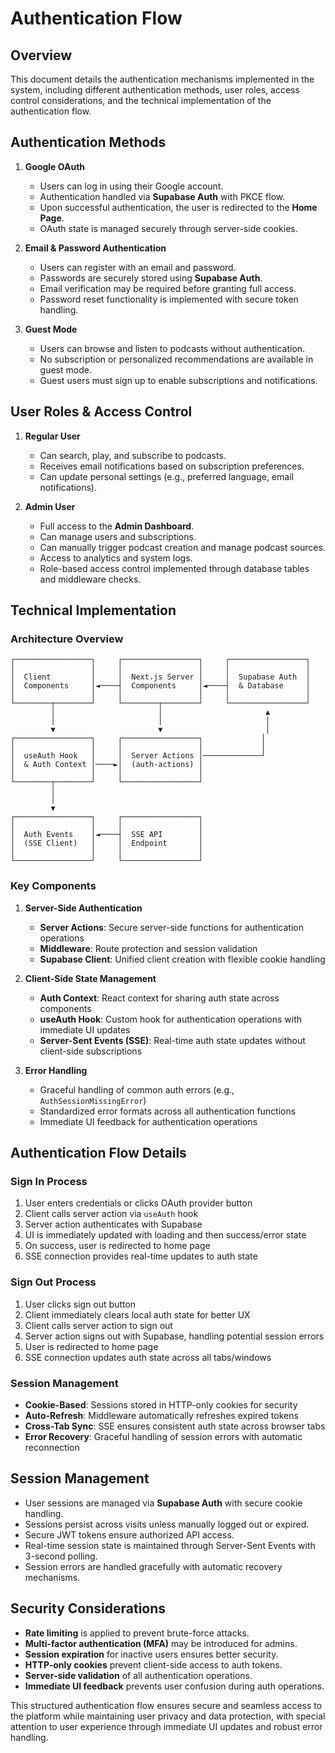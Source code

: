 # Authentication Flow

## Overview
This document details the authentication mechanisms implemented in the system, including different authentication methods, user roles, access control considerations, and the technical implementation of the authentication flow.

## Authentication Methods

1. **Google OAuth**
   - Users can log in using their Google account.
   - Authentication handled via **Supabase Auth** with PKCE flow.
   - Upon successful authentication, the user is redirected to the **Home Page**.
   - OAuth state is managed securely through server-side cookies.

2. **Email & Password Authentication**
   - Users can register with an email and password.
   - Passwords are securely stored using **Supabase Auth**.
   - Email verification may be required before granting full access.
   - Password reset functionality is implemented with secure token handling.

3. **Guest Mode**
   - Users can browse and listen to podcasts without authentication.
   - No subscription or personalized recommendations are available in guest mode.
   - Guest users must sign up to enable subscriptions and notifications.

## User Roles & Access Control

1. **Regular User**
   - Can search, play, and subscribe to podcasts.
   - Receives email notifications based on subscription preferences.
   - Can update personal settings (e.g., preferred language, email notifications).

2. **Admin User**
   - Full access to the **Admin Dashboard**.
   - Can manage users and subscriptions.
   - Can manually trigger podcast creation and manage podcast sources.
   - Access to analytics and system logs.
   - Role-based access control implemented through database tables and middleware checks.

## Technical Implementation

### Architecture Overview

```
┌─────────────────┐     ┌─────────────────┐     ┌─────────────────┐
│                 │     │                 │     │                 │
│  Client         │     │  Next.js Server │     │  Supabase Auth  │
│  Components     │◄────┤  Components     │◄────┤  & Database     │
│                 │     │                 │     │                 │
└────────┬────────┘     └────────┬────────┘     └─────────────────┘
         │                       │                       ▲
         │                       │                       │
         ▼                       ▼                       │
┌─────────────────┐     ┌─────────────────┐             │
│                 │     │                 │             │
│  useAuth Hook   │     │  Server Actions │─────────────┘
│  & Auth Context │────►│  (auth-actions) │
│                 │     │                 │
└────────┬────────┘     └─────────────────┘
         │
         │
         ▼
┌─────────────────┐     ┌─────────────────┐
│                 │     │                 │
│  Auth Events    │◄────┤  SSE API        │
│  (SSE Client)   │     │  Endpoint       │
│                 │     │                 │
└─────────────────┘     └─────────────────┘
```

### Key Components

1. **Server-Side Authentication**
   - **Server Actions**: Secure server-side functions for authentication operations
   - **Middleware**: Route protection and session validation
   - **Supabase Client**: Unified client creation with flexible cookie handling

2. **Client-Side State Management**
   - **Auth Context**: React context for sharing auth state across components
   - **useAuth Hook**: Custom hook for authentication operations with immediate UI updates
   - **Server-Sent Events (SSE)**: Real-time auth state updates without client-side subscriptions

3. **Error Handling**
   - Graceful handling of common auth errors (e.g., `AuthSessionMissingError`)
   - Standardized error formats across all authentication functions
   - Immediate UI feedback for authentication operations

## Authentication Flow Details

### Sign In Process

1. User enters credentials or clicks OAuth provider button
2. Client calls server action via `useAuth` hook
3. Server action authenticates with Supabase
4. UI is immediately updated with loading and then success/error state
5. On success, user is redirected to home page
6. SSE connection provides real-time updates to auth state

### Sign Out Process

1. User clicks sign out button
2. Client immediately clears local auth state for better UX
3. Client calls server action to sign out
4. Server action signs out with Supabase, handling potential session errors
5. User is redirected to home page
6. SSE connection updates auth state across all tabs/windows

### Session Management

- **Cookie-Based**: Sessions stored in HTTP-only cookies for security
- **Auto-Refresh**: Middleware automatically refreshes expired tokens
- **Cross-Tab Sync**: SSE ensures consistent auth state across browser tabs
- **Error Recovery**: Graceful handling of session errors with automatic reconnection

## Session Management
- User sessions are managed via **Supabase Auth** with secure cookie handling.
- Sessions persist across visits unless manually logged out or expired.
- Secure JWT tokens ensure authorized API access.
- Real-time session state is maintained through Server-Sent Events with 3-second polling.
- Session errors are handled gracefully with automatic recovery mechanisms.

## Security Considerations
- **Rate limiting** is applied to prevent brute-force attacks.
- **Multi-factor authentication (MFA)** may be introduced for admins.
- **Session expiration** for inactive users ensures better security.
- **HTTP-only cookies** prevent client-side access to auth tokens.
- **Server-side validation** of all authentication operations.
- **Immediate UI feedback** prevents user confusion during auth operations.

This structured authentication flow ensures secure and seamless access to the platform while maintaining user privacy and data protection, with special attention to user experience through immediate UI updates and robust error handling.
